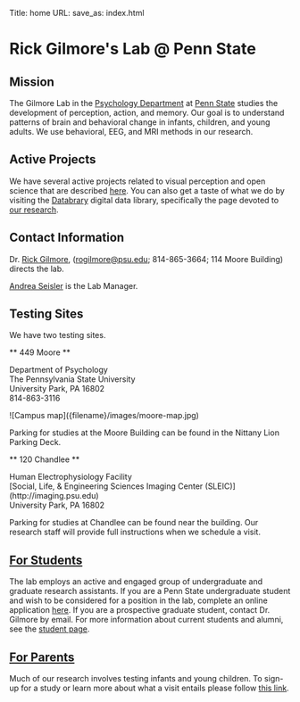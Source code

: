 Title: home
URL:
save_as: index.html

# Rick Gilmore's Lab @ Penn State

## Mission

The Gilmore Lab in the [Psychology Department](http://psych.la.psu.edu) at [Penn State](http://www.psu.edu) studies the development of perception, action, and memory. Our goal is to understand patterns of brain and behavioral change in infants, children, and young adults. We use behavioral, EEG, and MRI methods in our research. 

## Active Projects

We have several active projects related to visual perception and open science that are described [here]({filename}/pages/research.md). You can also get a taste of what we do by visiting the <a href="https://databrary.org">Databrary</a> digital data library, specifically the page devoted to <a href="https://databrary.org/party/6">our research</a>.

## Contact Information

Dr. [Rick Gilmore](http://www.personal.psu.edu/rog1), ([rogilmore@psu.edu](mailto:rogilmore@psu.edu); 814-865-3664; 114 Moore Building) directs the lab.

[Andrea Seisler](mailto:ars17@psu.edu) is the Lab Manager.

## Testing Sites

We have two testing sites. 

** 449 Moore **

<p>Department of Psychology</br>
The Pennsylvania State University</br>
University Park, PA 16802</br>
814-863-3116</br>
</p>
![Campus map]({filename}/images/moore-map.jpg)

Parking for studies at the Moore Building can be found in the Nittany Lion Parking Deck.

** 120 Chandlee **
<p>Human Electrophysiology Facility</br>
[Social, Life, & Engineering Sciences Imaging Center (SLEIC)](http://imaging.psu.edu)</br>
University Park, PA 16802</br>
</p>

Parking for studies at Chandlee can be found near the building. Our research staff will provide full instructions when we schedule a visit.

## [For Students]({filename}/pages/students.md)

The lab employs an active and engaged group of undergraduate and graduate research assistants. If you are a Penn State undergraduate student and wish to be considered for a position in the lab, complete an online application [here](https://docs.google.com/forms/d/1HgafpfTVPyMk_Wzf4b_ubzig_fs4lFGS6qh_y0sa0uE/viewform).  If you are a prospective graduate student, contact Dr. Gilmore by email.  For more information about current students and alumni, see the [student page]({filename}/pages/students.md).

## [For Parents]({filename}/pages/parents.md)

Much of our research involves testing infants and young children. To sign-up for a study or learn more about what a visit entails please follow [this link]({filename}/pages/parents.md). 